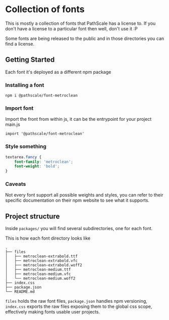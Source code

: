 # Collection of fonts

This is mostly a collection of fonts that PathScale has a license to. If you don't have a license to a particular font then well, don't use it :P

Some fonts are being released to the public and in those directories you can find a license.

## Getting Started

Each font it's deployed as a different npm package

### Installing a font

    npm i @pathscale/font-metroclean

### Import font

Import the front from within js, it can be the entrypoint for your project main.js

```JS
import '@pathscale/font-metroclean'
```

### Style something


```CSS
textarea.fancy {
    font-family: 'metroclean';
    font-weight: 'bold';
}
```

### Caveats

Not every font support all possible weights and styles, you can refer to their specific documentation on their npm website to see what it supports.

## Project structure

Inside `packages/` you will find several subdirectories, one for each font.

This is how each font directory looks like

    .
    ├── files
    │   ├── metroclean-extrabold.ttf
    │   ├── metroclean-extrabold.vfc
    │   ├── metroclean-extrabold.woff2
    │   ├── metroclean-medium.ttf
    │   ├── metroclean-medium.vfc
    │   └── metroclean-medium.woff2
    ├── index.css
    ├── package.json
    └── README.md


`files` holds the raw font files, `package.json` handles npm versioning, `index.css` exports the raw files exposing them to the global css scope, effectively making fonts usable user projects.